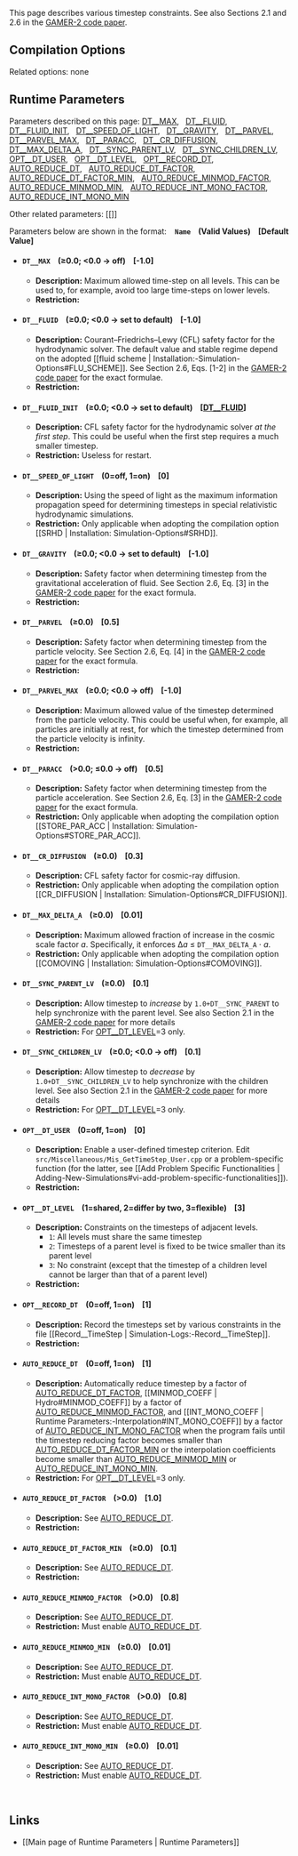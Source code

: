 This page describes various timestep constraints. See also Sections 2.1 and 2.6 in the
[GAMER-2 code paper](https://arxiv.org/abs/1712.07070).


## Compilation Options

Related options: none


## Runtime Parameters

Parameters described on this page:
[DT__MAX](#DT__MAX), &nbsp;
[DT__FLUID](#DT__FLUID), &nbsp;
[DT__FLUID_INIT](#DT__FLUID_INIT), &nbsp;
[DT__SPEED_OF_LIGHT](#DT__SPEED_OF_LIGHT), &nbsp;
[DT__GRAVITY](#DT__GRAVITY), &nbsp;
[DT__PARVEL](#DT__PARVEL), &nbsp;
[DT__PARVEL_MAX](#DT__PARVEL_MAX), &nbsp;
[DT__PARACC](#DT__PARACC), &nbsp;
[DT__CR_DIFFUSION](#DT__CR_DIFFUSION), &nbsp;
[DT__MAX_DELTA_A](#DT__MAX_DELTA_A), &nbsp;
[DT__SYNC_PARENT_LV](#DT__SYNC_PARENT_LV), &nbsp;
[DT__SYNC_CHILDREN_LV](#DT__SYNC_CHILDREN_LV), &nbsp;
[OPT__DT_USER](#OPT__DT_USER), &nbsp;
[OPT__DT_LEVEL](#OPT__DT_LEVEL), &nbsp;
[OPT__RECORD_DT](#OPT__RECORD_DT), &nbsp;
[AUTO_REDUCE_DT](#AUTO_REDUCE_DT), &nbsp;
[AUTO_REDUCE_DT_FACTOR](#AUTO_REDUCE_DT_FACTOR), &nbsp;
[AUTO_REDUCE_DT_FACTOR_MIN](#AUTO_REDUCE_DT_FACTOR_MIN), &nbsp;
[AUTO_REDUCE_MINMOD_FACTOR](#AUTO_REDUCE_MINMOD_FACTOR), &nbsp;
[AUTO_REDUCE_MINMOD_MIN](#AUTO_REDUCE_MINMOD_MIN), &nbsp;
[AUTO_REDUCE_INT_MONO_FACTOR](#AUTO_REDUCE_INT_MONO_FACTOR), &nbsp;
[AUTO_REDUCE_INT_MONO_MIN](#AUTO_REDUCE_INT_MONO_MIN) &nbsp;


Other related parameters:
[[]] &nbsp;


Parameters below are shown in the format: &ensp; **`Name` &ensp; (Valid Values) &ensp; [Default Value]**

<a name="DT__MAX"></a>
* #### `DT__MAX` &ensp; (&#8805;0.0; <0.0 &#8594; off) &ensp; [-1.0]
    * **Description:**
Maximum allowed time-step on all levels. This can be used to, for example, avoid
too large time-steps on lower levels.
    * **Restriction:**

<a name="DT__FLUID"></a>
* #### `DT__FLUID` &ensp; (&#8805;0.0; <0.0 &#8594; set to default) &ensp; [-1.0]
    * **Description:**
Courant–Friedrichs–Lewy (CFL) safety factor for the hydrodynamic solver.
The default value and stable regime depend on the adopted
[[fluid scheme | Installation:-Simulation-Options#FLU_SCHEME]].
See Section 2.6, Eqs. [1-2] in the [GAMER-2 code paper](https://arxiv.org/abs/1712.07070)
for the exact formulae.
    * **Restriction:**

<a name="DT__FLUID_INIT"></a>
* #### `DT__FLUID_INIT` &ensp; (&#8805;0.0; <0.0 &#8594; set to default) &ensp; [[DT__FLUID](#DT__FLUID)]
    * **Description:**
CFL safety factor for the hydrodynamic solver _at the first step_. This could be
useful when the first step requires a much smaller timestep.
    * **Restriction:**
Useless for restart.

<a name="DT__SPEED_OF_LIGHT"></a>
* #### `DT__SPEED_OF_LIGHT` &ensp; (0=off, 1=on) &ensp; [0]
    * **Description:**
Using the speed of light as the maximum information propagation speed for determining timesteps
in special relativistic hydrodynamic simulations.
    * **Restriction:**
Only applicable when adopting the compilation option
[[SRHD | Installation: Simulation-Options#SRHD]].

<a name="DT__GRAVITY"></a>
* #### `DT__GRAVITY` &ensp; (&#8805;0.0; <0.0 &#8594; set to default) &ensp; [-1.0]
    * **Description:**
Safety factor when determining timestep from the gravitational acceleration of fluid.
See Section 2.6, Eq. [3] in the [GAMER-2 code paper](https://arxiv.org/abs/1712.07070)
for the exact formula.
    * **Restriction:**

<a name="DT__PARVEL"></a>
* #### `DT__PARVEL` &ensp; (&#8805;0.0) &ensp; [0.5]
    * **Description:**
Safety factor when determining timestep from the particle velocity.
See Section 2.6, Eq. [4] in the [GAMER-2 code paper](https://arxiv.org/abs/1712.07070)
for the exact formula.
    * **Restriction:**

<a name="DT__PARVEL_MAX"></a>
* #### `DT__PARVEL_MAX` &ensp; (&#8805;0.0; <0.0 &#8594; off) &ensp; [-1.0]
    * **Description:**
Maximum allowed value of the timestep determined from the particle velocity.
This could be useful when, for example, all particles are initially at rest,
for which the timestep determined from the particle velocity is infinity.
    * **Restriction:**

<a name="DT__PARACC"></a>
* #### `DT__PARACC` &ensp; (>0.0; &#8804;0.0 &#8594; off) &ensp; [0.5]
    * **Description:**
Safety factor when determining timestep from the particle acceleration.
See Section 2.6, Eq. [3] in the [GAMER-2 code paper](https://arxiv.org/abs/1712.07070)
for the exact formula.
    * **Restriction:**
Only applicable when adopting the compilation option
[[STORE_PAR_ACC | Installation: Simulation-Options#STORE_PAR_ACC]].

<a name="DT__CR_DIFFUSION"></a>
* #### `DT__CR_DIFFUSION` &ensp; (&#8805;0.0) &ensp; [0.3]
    * **Description:**
CFL safety factor for cosmic-ray diffusion.
    * **Restriction:**
Only applicable when adopting the compilation option
[[CR_DIFFUSION | Installation: Simulation-Options#CR_DIFFUSION]].

<a name="DT__MAX_DELTA_A"></a>
* #### `DT__MAX_DELTA_A` &ensp; (&#8805;0.0) &ensp; [0.01]
    * **Description:**
Maximum allowed fraction of increase in the cosmic scale factor <var>a</var>.
Specifically, it enforces &Delta;<var>a</var> &#8804; `DT__MAX_DELTA_A` &#8901; <var>a</var>.
    * **Restriction:**
Only applicable when adopting the compilation option
[[COMOVING | Installation: Simulation-Options#COMOVING]].

<a name="DT__SYNC_PARENT_LV"></a>
* #### `DT__SYNC_PARENT_LV` &ensp; (&#8805;0.0) &ensp; [0.1]
    * **Description:**
Allow timestep to _increase_ by `1.0+DT__SYNC_PARENT` to help synchronize
with the parent level. See also Section 2.1 in the
[GAMER-2 code paper](https://arxiv.org/abs/1712.07070) for more details
    * **Restriction:**
For [OPT__DT_LEVEL](#OPT__DT_LEVEL)=3 only.

<a name="DT__SYNC_CHILDREN_LV"></a>
* #### `DT__SYNC_CHILDREN_LV` &ensp; (&#8805;0.0; <0.0 &#8594; off) &ensp; [0.1]
    * **Description:**
Allow timestep to _decrease_ by `1.0+DT__SYNC_CHILDREN_LV` to help synchronize
with the children level. See also Section 2.1 in the
[GAMER-2 code paper](https://arxiv.org/abs/1712.07070) for more details
    * **Restriction:**
For [OPT__DT_LEVEL](#OPT__DT_LEVEL)=3 only.

<a name="OPT__DT_USER"></a>
* #### `OPT__DT_USER` &ensp; (0=off, 1=on) &ensp; [0]
    * **Description:**
Enable a user-defined timestep criterion. Edit `src/Miscellaneous/Mis_GetTimeStep_User.cpp`
or a problem-specific function (for the latter, see
[[Add Problem Specific Functionalities | Adding-New-Simulations#vi-add-problem-specific-functionalities]]).
    * **Restriction:**

<a name="OPT__DT_LEVEL"></a>
* #### `OPT__DT_LEVEL` &ensp; (1=shared, 2=differ by two, 3=flexible) &ensp; [3]
    * **Description:**
Constraints on the timesteps of adjacent levels.
        * `1`: All levels must share the same timestep
        * `2`: Timesteps of a parent level is fixed to be twice smaller than its parent level
        * `3`: No constraint (except that the timestep of a children level cannot be larger than that of a parent level)
    * **Restriction:**

<a name="OPT__RECORD_DT"></a>
* #### `OPT__RECORD_DT` &ensp; (0=off, 1=on) &ensp; [1]
    * **Description:**
Record the timesteps set by various constraints in the file
[[Record__TimeStep | Simulation-Logs:-Record__TimeStep]].
    * **Restriction:**

<a name="AUTO_REDUCE_DT"></a>
* #### `AUTO_REDUCE_DT` &ensp; (0=off, 1=on) &ensp; [1]
    * **Description:**
Automatically reduce timestep by a factor of
[AUTO_REDUCE_DT_FACTOR](#AUTO_REDUCE_DT_FACTOR),
[[MINMOD_COEFF | Hydro#MINMOD_COEFF]] by a factor of
[AUTO_REDUCE_MINMOD_FACTOR](#AUTO_REDUCE_MINMOD_FACTOR), and
[[INT_MONO_COEFF | Runtime Parameters:-Interpolation#INT_MONO_COEFF]]
by a factor of
[AUTO_REDUCE_INT_MONO_FACTOR](#AUTO_REDUCE_INT_MONO_FACTOR)
when the program fails until the timestep reducing factor
becomes smaller than
[AUTO_REDUCE_DT_FACTOR_MIN](#AUTO_REDUCE_DT_FACTOR_MIN)
or the interpolation coefficients become smaller than
[AUTO_REDUCE_MINMOD_MIN](#AUTO_REDUCE_MINMOD_MIN) or
[AUTO_REDUCE_INT_MONO_MIN](#AUTO_REDUCE_INT_MONO_MIN).
    * **Restriction:**
For [OPT__DT_LEVEL](#OPT__DT_LEVEL)=3 only.

<a name="AUTO_REDUCE_DT_FACTOR"></a>
* #### `AUTO_REDUCE_DT_FACTOR` &ensp; (>0.0) &ensp; [1.0]
    * **Description:**
See [AUTO_REDUCE_DT](#AUTO_REDUCE_DT).
    * **Restriction:**

<a name="AUTO_REDUCE_DT_FACTOR_MIN"></a>
* #### `AUTO_REDUCE_DT_FACTOR_MIN` &ensp; (&#8805;0.0) &ensp; [0.1]
    * **Description:**
See [AUTO_REDUCE_DT](#AUTO_REDUCE_DT).
    * **Restriction:**

<a name="AUTO_REDUCE_MINMOD_FACTOR"></a>
* #### `AUTO_REDUCE_MINMOD_FACTOR` &ensp; (>0.0) &ensp; [0.8]
    * **Description:**
See [AUTO_REDUCE_DT](#AUTO_REDUCE_DT).
    * **Restriction:**
Must enable [AUTO_REDUCE_DT](#AUTO_REDUCE_DT).

<a name="AUTO_REDUCE_MINMOD_MIN"></a>
* #### `AUTO_REDUCE_MINMOD_MIN` &ensp; (&#8805;0.0) &ensp; [0.01]
    * **Description:**
See [AUTO_REDUCE_DT](#AUTO_REDUCE_DT).
    * **Restriction:**
Must enable [AUTO_REDUCE_DT](#AUTO_REDUCE_DT).

<a name="AUTO_REDUCE_INT_MONO_FACTOR"></a>
* #### `AUTO_REDUCE_INT_MONO_FACTOR` &ensp; (>0.0) &ensp; [0.8]
    * **Description:**
See [AUTO_REDUCE_DT](#AUTO_REDUCE_DT).
    * **Restriction:**
Must enable [AUTO_REDUCE_DT](#AUTO_REDUCE_DT).

<a name="AUTO_REDUCE_INT_MONO_MIN"></a>
* #### `AUTO_REDUCE_INT_MONO_MIN` &ensp; (&#8805;0.0) &ensp; [0.01]
    * **Description:**
See [AUTO_REDUCE_DT](#AUTO_REDUCE_DT).
    * **Restriction:**
Must enable [AUTO_REDUCE_DT](#AUTO_REDUCE_DT).


<br>

## Links
* [[Main page of Runtime Parameters | Runtime Parameters]]
